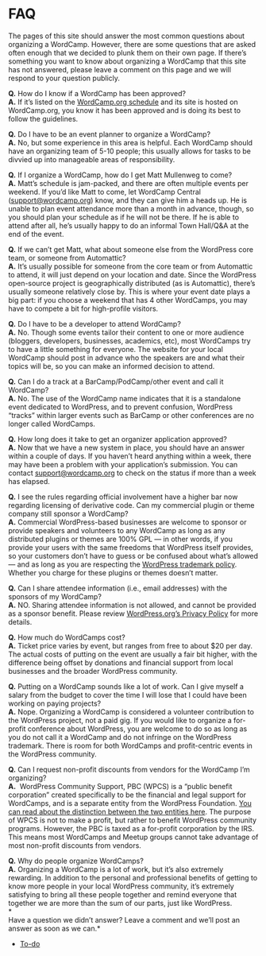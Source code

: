 # FAQ

The pages of this site should answer the most common questions about organizing a WordCamp. However, there are some questions that are asked often enough that we decided to plunk them on their own page. If there’s something you want to know about organizing a WordCamp that this site has not answered, please leave a comment on this page and we will respond to your question publicly.

**Q.** How do I know if a WordCamp has been approved?  
**A.** If it’s listed on the [WordCamp.org schedule](http://central.wordcamp.org/schedule/) and its site is hosted on WordCamp.org, you know it has been approved and is doing its best to follow the guidelines.

**Q.** Do I have to be an event planner to organize a WordCamp?  
**A.** No, but some experience in this area is helpful. Each WordCamp should have an organizing team of 5-10 people; this usually allows for tasks to be divvied up into manageable areas of responsibility.

**Q.** If I organize a WordCamp, how do I get Matt Mullenweg to come?  
**A.** Matt’s schedule is jam-packed, and there are often multiple events per weekend. If you’d like Matt to come, let WordCamp Central (support@wordcamp.org) know, and they can give him a heads up. He is unable to plan event attendance more than a month in advance, though, so you should plan your schedule as if he will not be there. If he is able to attend after all, he’s usually happy to do an informal Town Hall/Q&A at the end of the event.

**Q.** If we can’t get Matt, what about someone else from the WordPress core team, or someone from Automattic?  
**A.** It’s usually possible for someone from the core team or from Automattic to attend, it will just depend on your location and date. Since the WordPress open-source project is geographically distributed (as is Automattic), there’s usually someone relatively close by. This is where your event date plays a big part: if you choose a weekend that has 4 other WordCamps, you may have to compete a bit for high-profile visitors.

**Q.** Do I have to be a developer to attend WordCamp?  
**A.** No. Though some events tailor their content to one or more audience (bloggers, developers, businesses, academics, etc), most WordCamps try to have a little something for everyone. The website for your local WordCamp should post in advance who the speakers are and what their topics will be, so you can make an informed decision to attend.

**Q.** Can I do a track at a BarCamp/PodCamp/other event and call it WordCamp?  
**A.** No. The use of the WordCamp name indicates that it is a standalone event dedicated to WordPress, and to prevent confusion, WordPress “tracks” within larger events such as BarCamp or other conferences are no longer called WordCamps.

**Q.** How long does it take to get an organizer application approved?  
**A.** Now that we have a new system in place, you should have an answer within a couple of days. If you haven’t heard anything within a week, there may have been a problem with your application’s submission. You can contact [support@wordcamp.org](mailto:support@wordcamp.org) to check on the status if more than a week has elapsed.

**Q.** I see the rules regarding official involvement have a higher bar now regarding licensing of derivative code. Can my commercial plugin or theme company still sponsor a WordCamp?  
**A.** Commercial WordPress-based businesses are welcome to sponsor or provide speakers and volunteers to any WordCamp as long as any distributed plugins or themes are 100% GPL — in other words, if you provide your users with the same freedoms that WordPress itself provides, so your customers don’t have to guess or be confused about what’s allowed — and as long as you are respecting the [WordPress trademark policy](http://wordpressfoundation.org/trademark-policy/). Whether you charge for these plugins or themes doesn’t matter.

**Q.** Can I share attendee information (i.e., email addresses) with the sponsors of my WordCamp?  
**A.** NO. Sharing attendee information is not allowed, and cannot be provided as a sponsor benefit. Please review [WordPress.org’s Privacy Policy](https://wordpress.org/about/privacy/) for more details.

**Q.** How much do WordCamps cost?  
**A.** Ticket price varies by event, but ranges from free to about $20 per day. The actual costs of putting on the event are usually a fair bit higher, with the difference being offset by donations and financial support from local businesses and the broader WordPress community.

**Q.** Putting on a WordCamp sounds like a lot of work. Can I give myself a salary from the budget to cover the time I will lose that I could have been working on paying projects?  
**A.** Nope. Organizing a WordCamp is considered a volunteer contribution to the WordPress project, not a paid gig. If you would like to organize a for-profit conference about WordPress, you are welcome to do so as long as you do not call it a WordCamp and do not infringe on the WordPress trademark. There is room for both WordCamps and profit-centric events in the WordPress community.

**Q.** Can I request non-profit discounts from vendors for the WordCamp I’m organizing?  
**A.**  WordPress Community Support, PBC (WPCS) is a “public benefit corporation” created specifically to be the financial and legal support for WordCamps, and is a separate entity from the WordPress Foundation. [You can read about the distinction between the two entities here](https://make.wordpress.org/community/handbook/wordcamp-organizer/first-steps/budget-and-finances/wordpress-community-support-wordpress-foundation-entity-structure/). The purpose of WPCS is not to make a profit, but rather to benefit WordPress community programs. However, the PBC is taxed as a for-profit corporation by the IRS. This means most WordCamps and Meetup groups cannot take advantage of most non-profit discounts from vendors.

**Q.** Why do people organize WordCamps?  
**A.** Organizing a WordCamp is a lot of work, but it’s also extremely rewarding. In addition to the personal and professional benefits of getting to know more people in your local WordPress community, it’s extremely satisfying to bring all these people together and remind everyone that together we are more than the sum of our parts, just like WordPress.  
*  
Have a question we didn’t answer? Leave a comment and we’ll post an answer as soon as we can.*

*   [To-do](# "To-do")